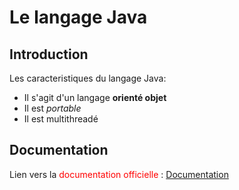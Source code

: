 # Le langage Java 

## Introduction

Les caracteristiques du langage Java:

+ Il s'agit d'un langage **orienté objet**
+ Il est *portable*
+ Il est multithreadé

## Documentation

Lien vers la <span style="color:red">documentation officielle</span> : [Documentation](https://docs.oracle.com/en/java/)